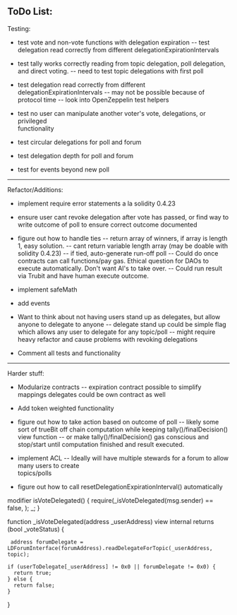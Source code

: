 
ToDo List:
-------------------------------------------------------------------------------------------
Testing:

- test vote and non-vote functions with delegation expiration
  -- test delegation read correctly from different delegationExpirationIntervals

- test tally works correctly reading from topic delegation, poll delegation, and direct
     voting.
  -- need to test topic delegations with first poll


- test delegation read correctly from different delegationExpirationIntervals
  -- may not be possible because of protocol time
    -- look into OpenZeppelin test helpers

- test no user can manipulate another voter's vote, delegations, or privileged  
   functionality

- test circular delegations for poll and forum

- test delegation depth for poll and forum

- test for events beyond new poll
-------------------------------------------------------------------------------------------
Refactor/Additions:

- implement require error statements a la solidity 0.4.23

- ensure user cant revoke delegation after vote has passed, or find way to write outcome
   of poll to ensure correct outcome documented

- figure out how to handle ties
  -- return array of winners, if array is length 1, easy solution.
    -- cant return variable length array (may be doable with solidity 0.4.23)
  -- if tied, auto-generate run-off poll
    -- Could do once contracts can call functions/pay gas. Ethical question for DAOs to execute automatically. Don't want AI's to take over.
    -- Could run result via Trubit and have human execute outcome.

- implement safeMath

- add events

- Want to think about not having users stand up as delegates, but allow anyone to delegate
  to anyone
  -- delegate stand up could be simple flag which allows any user to delegate for any topic/poll
  -- might require heavy refactor and cause problems with revoking delegations

- Comment all tests and functionality

-------------------------------------------------------------------------------------------
  Harder stuff:

- Modularize contracts
  -- expiration contract possible to simplify mappings
    delegates could be own contract as well

- Add token weighted functionality

- figure out how to take action based on outcome of poll
  -- likely some sort of trueBit off chain computation while keeping tally()/finalDecision() view function
  -- or make tally()/finalDecision() gas conscious and stop/start until computation
     finished and result executed.

- implement ACL
  -- Ideally will have multiple stewards for a forum to allow many users to create    
     topics/polls

- figure out how to call resetDelegationExpirationInterval() automatically




modifier isVoteDelegated() {
  require(_isVoteDelegated(msg.sender) == false, );
  _;
}



  function _isVoteDelegated(address _userAddress)
   view
   internal
   returns (bool _voteStatus)
  {

     address forumDelegate = LDForumInterface(forumAddress).readDelegateForTopic(_userAddress, topic);

    if (userToDelegate[_userAddress] != 0x0 || forumDelegate != 0x0) {
      return true;
    } else {
      return false;
    }
  }
